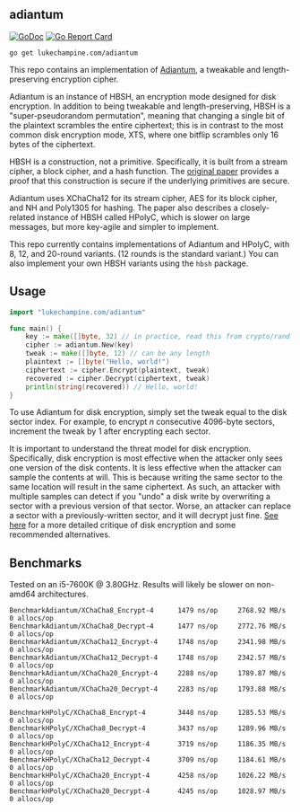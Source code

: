 adiantum
--------

[![GoDoc](https://godoc.org/lukechampine.com/adiantum?status.svg)](https://godoc.org/lukechampine.com/adiantum)
[![Go Report Card](http://goreportcard.com/badge/lukechampine.com/adiantum)](https://goreportcard.com/report/lukechampine.com/adiantum)

```
go get lukechampine.com/adiantum
```

This repo contains an implementation of [Adiantum](https://github.com/google/adiantum), a tweakable and length-preserving
encryption cipher.

Adiantum is an instance of HBSH, an encryption mode designed for disk
encryption. In addition to being tweakable and length-preserving, HBSH is a
"super-pseudorandom permutation", meaning that changing a single bit of the
plaintext scrambles the entire ciphertext; this is in contrast to the most
common disk encryption mode, XTS, where one bitflip scrambles only 16 bytes of
the ciphertext.

HBSH is a construction, not a primitive. Specifically, it is built from a stream
cipher, a block cipher, and a hash function. The [original paper](https://eprint.iacr.org/2018/720.pdf) provides a proof
that this construction is secure if the underlying primitives are secure.

Adiantum uses XChaCha12 for its stream cipher, AES for its block cipher, and NH
and Poly1305 for hashing. The paper also describes a closely-related instance of
HBSH called HPolyC, which is slower on large messages, but more key-agile and
simpler to implement.

This repo currently contains implementations of Adiantum and HPolyC, with 8, 12,
and 20-round variants. (12 rounds is the standard variant.) You can also
implement your own HBSH variants using the `hbsh` package.


## Usage

```go
import "lukechampine.com/adiantum"

func main() {
    key := make([]byte, 32) // in practice, read this from crypto/rand
    cipher := adiantum.New(key)
    tweak := make([]byte, 12) // can be any length
    plaintext := []byte("Hello, world!")
    ciphertext := cipher.Encrypt(plaintext, tweak)
    recovered := cipher.Decrypt(ciphertext, tweak)
    println(string(recovered)) // Hello, world!
}
```

To use Adiantum for disk encryption, simply set the tweak equal to the disk
sector index. For example, to encrypt *n* consecutive 4096-byte sectors,
increment the tweak by 1 after encrypting each sector.

It is important to understand the threat model for disk encryption.
Specifically, disk encryption is most effective when the attacker only sees one
version of the disk contents. It is less effective when the attacker can sample
the contents at will. This is because writing the same sector to the same
location will result in the same ciphertext. As such, an attacker with multiple
samples can detect if you "undo" a disk write by overwriting a sector with a
previous version of that sector. Worse, an attacker can replace a sector with a
previously-written sector, and it will decrypt just fine. [See
here](https://sockpuppet.org/blog/2014/04/30/you-dont-want-xts/) for a more
detailed critique of disk encryption and some recommended alternatives.


## Benchmarks

Tested on an i5-7600K @ 3.80GHz. Results will likely be slower on non-amd64
architectures.

```
BenchmarkAdiantum/XChaCha8_Encrypt-4      1479 ns/op     2768.92 MB/s      0 allocs/op
BenchmarkAdiantum/XChaCha8_Decrypt-4      1477 ns/op     2772.76 MB/s      0 allocs/op
BenchmarkAdiantum/XChaCha12_Encrypt-4     1748 ns/op     2341.98 MB/s      0 allocs/op
BenchmarkAdiantum/XChaCha12_Decrypt-4     1748 ns/op     2342.57 MB/s      0 allocs/op
BenchmarkAdiantum/XChaCha20_Encrypt-4     2288 ns/op     1789.87 MB/s      0 allocs/op
BenchmarkAdiantum/XChaCha20_Decrypt-4     2283 ns/op     1793.88 MB/s      0 allocs/op

BenchmarkHPolyC/XChaCha8_Encrypt-4        3448 ns/op     1285.53 MB/s      0 allocs/op
BenchmarkHPolyC/XChaCha8_Decrypt-4        3437 ns/op     1289.96 MB/s      0 allocs/op
BenchmarkHPolyC/XChaCha12_Encrypt-4       3719 ns/op     1186.35 MB/s      0 allocs/op
BenchmarkHPolyC/XChaCha12_Decrypt-4       3709 ns/op     1184.61 MB/s      0 allocs/op
BenchmarkHPolyC/XChaCha20_Encrypt-4       4258 ns/op     1026.22 MB/s      0 allocs/op
BenchmarkHPolyC/XChaCha20_Decrypt-4       4245 ns/op     1028.97 MB/s      0 allocs/op
```
